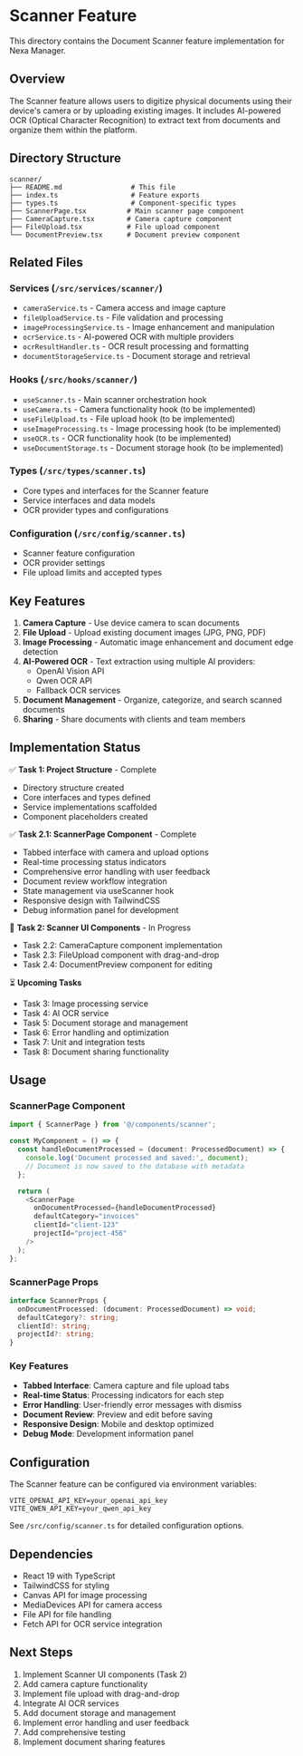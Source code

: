 # Scanner Feature

This directory contains the Document Scanner feature implementation for Nexa Manager.

## Overview

The Scanner feature allows users to digitize physical documents using their device's camera or by uploading existing images. It includes AI-powered OCR (Optical Character Recognition) to extract text from documents and organize them within the platform.

## Directory Structure

```
scanner/
├── README.md                 # This file
├── index.ts                  # Feature exports
├── types.ts                  # Component-specific types
├── ScannerPage.tsx          # Main scanner page component
├── CameraCapture.tsx        # Camera capture component
├── FileUpload.tsx           # File upload component
└── DocumentPreview.tsx      # Document preview component
```

## Related Files

### Services (`/src/services/scanner/`)
- `cameraService.ts` - Camera access and image capture
- `fileUploadService.ts` - File validation and processing
- `imageProcessingService.ts` - Image enhancement and manipulation
- `ocrService.ts` - AI-powered OCR with multiple providers
- `ocrResultHandler.ts` - OCR result processing and formatting
- `documentStorageService.ts` - Document storage and retrieval

### Hooks (`/src/hooks/scanner/`)
- `useScanner.ts` - Main scanner orchestration hook
- `useCamera.ts` - Camera functionality hook (to be implemented)
- `useFileUpload.ts` - File upload hook (to be implemented)
- `useImageProcessing.ts` - Image processing hook (to be implemented)
- `useOCR.ts` - OCR functionality hook (to be implemented)
- `useDocumentStorage.ts` - Document storage hook (to be implemented)

### Types (`/src/types/scanner.ts`)
- Core types and interfaces for the Scanner feature
- Service interfaces and data models
- OCR provider types and configurations

### Configuration (`/src/config/scanner.ts`)
- Scanner feature configuration
- OCR provider settings
- File upload limits and accepted types

## Key Features

1. **Camera Capture** - Use device camera to scan documents
2. **File Upload** - Upload existing document images (JPG, PNG, PDF)
3. **Image Processing** - Automatic image enhancement and document edge detection
4. **AI-Powered OCR** - Text extraction using multiple AI providers:
   - OpenAI Vision API
   - Qwen OCR API
   - Fallback OCR services
5. **Document Management** - Organize, categorize, and search scanned documents
6. **Sharing** - Share documents with clients and team members

## Implementation Status

✅ **Task 1: Project Structure** - Complete
- Directory structure created
- Core interfaces and types defined
- Service implementations scaffolded
- Component placeholders created

✅ **Task 2.1: ScannerPage Component** - Complete
- Tabbed interface with camera and upload options
- Real-time processing status indicators
- Comprehensive error handling with user feedback
- Document review workflow integration
- State management via useScanner hook
- Responsive design with TailwindCSS
- Debug information panel for development

🔄 **Task 2: Scanner UI Components** - In Progress
- Task 2.2: CameraCapture component implementation
- Task 2.3: FileUpload component with drag-and-drop
- Task 2.4: DocumentPreview component for editing

⏳ **Upcoming Tasks**
- Task 3: Image processing service
- Task 4: AI OCR service
- Task 5: Document storage and management
- Task 6: Error handling and optimization
- Task 7: Unit and integration tests
- Task 8: Document sharing functionality

## Usage

### ScannerPage Component

```typescript
import { ScannerPage } from '@/components/scanner';

const MyComponent = () => {
  const handleDocumentProcessed = (document: ProcessedDocument) => {
    console.log('Document processed and saved:', document);
    // Document is now saved to the database with metadata
  };

  return (
    <ScannerPage
      onDocumentProcessed={handleDocumentProcessed}
      defaultCategory="invoices"
      clientId="client-123"
      projectId="project-456"
    />
  );
};
```

### ScannerPage Props

```typescript
interface ScannerProps {
  onDocumentProcessed: (document: ProcessedDocument) => void;
  defaultCategory?: string;
  clientId?: string;
  projectId?: string;
}
```

### Key Features

- **Tabbed Interface**: Camera capture and file upload tabs
- **Real-time Status**: Processing indicators for each step
- **Error Handling**: User-friendly error messages with dismiss
- **Document Review**: Preview and edit before saving
- **Responsive Design**: Mobile and desktop optimized
- **Debug Mode**: Development information panel

## Configuration

The Scanner feature can be configured via environment variables:

```env
VITE_OPENAI_API_KEY=your_openai_api_key
VITE_QWEN_API_KEY=your_qwen_api_key
```

See `/src/config/scanner.ts` for detailed configuration options.

## Dependencies

- React 19 with TypeScript
- TailwindCSS for styling
- Canvas API for image processing
- MediaDevices API for camera access
- File API for file handling
- Fetch API for OCR service integration

## Next Steps

1. Implement Scanner UI components (Task 2)
2. Add camera capture functionality
3. Implement file upload with drag-and-drop
4. Integrate AI OCR services
5. Add document storage and management
6. Implement error handling and user feedback
7. Add comprehensive testing
8. Implement document sharing features